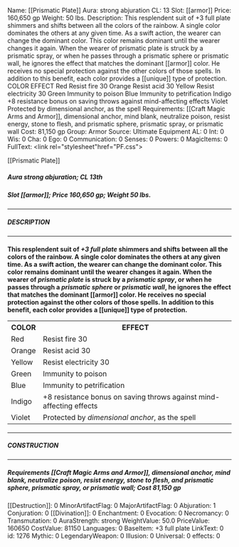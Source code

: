 Name: [[Prismatic Plate]]
Aura: strong abjuration
CL: 13
Slot: [[armor]]
Price: 160,650 gp
Weight: 50 lbs.
Description: This resplendent suit of +3 full plate shimmers and shifts between all the colors of the rainbow. A single color dominates the others at any given time. As a swift action, the wearer can change the dominant color. This color remains dominant until the wearer changes it again. When the wearer of prismatic plate is struck by a prismatic spray, or when he passes through a prismatic sphere or prismatic wall, he ignores the effect that matches the dominant [[armor]] color. He receives no special protection against the other colors of those spells. In addition to this benefit, each color provides a [[unique]] type of protection. COLOR EFFECT Red Resist fire 30 Orange Resist acid 30 Yellow Resist electricity 30 Green Immunity to poison Blue Immunity to petrification Indigo +8 resistance bonus on saving throws against mind-affecting effects Violet Protected by dimensional anchor, as the spell
Requirements: [[Craft Magic Arms and Armor]], dimensional anchor, mind blank, neutralize poison, resist energy, stone to flesh, and prismatic sphere, prismatic spray, or prismatic wall
Cost: 81,150 gp
Group: Armor
Source: Ultimate Equipment
AL: 0
Int: 0
Wis: 0
Cha: 0
Ego: 0
Communication: 0
Senses: 0
Powers: 0
MagicItems: 0
FullText: <link rel="stylesheet"href="PF.css"><div class="heading"><p class="alignleft">[[Prismatic Plate]]</p><div style="clear: both;"></div></div><div><h5><b>Aura </b>strong abjuration; <b>CL </b>13th</h5><h5><b>Slot </b>[[armor]]; <b>Price </b>160,650 gp; <b>Weight </b>50 lbs.</h5></div><hr/><div><h5><b>DESCRIPTION</b></h5></div><hr/><div><h4><p>This resplendent suit of <i>+3 full plate</i> shimmers and shifts between all the colors of the rainbow. A single color dominates the others at any given time. As a swift action, the wearer can change the dominant color. This color remains dominant until the wearer changes it again. When the wearer of <i>prismatic plate</i> is struck by a <i>prismatic spray</i>, or when he passes through a <i>prismatic sphere</i> or <i>prismatic wall</i>, he ignores the effect that matches the dominant [[armor]] color. He receives no special protection against the other colors of those spells. In addition to this benefit, each color provides a [[unique]] type of protection. <table><tr><th>COLOR</th><th>EFFECT</th></tr><tr><td>Red</td><td>Resist fire 30</td></tr><tr><td>Orange</td><td>Resist acid 30</td></tr><tr><td>Yellow</td><td>Resist electricity 30</td></tr><tr><td>Green</td><td>Immunity to poison</td></tr><tr><td>Blue</td><td>Immunity to petrification</td></tr><tr><td>Indigo</td><td>+8 resistance bonus on saving throws against mind-affecting effects</td></tr><tr><td>Violet</td><td>Protected by <i>dimensional anchor</i>, as the spell</td></tr></table> </h4></div><hr/><div><h5><b>CONSTRUCTION</b></h5></div><hr/><div><h5><b>Requirements </b>[[Craft Magic Arms and Armor]], <i>dimensional anchor</i>, <i>mind blank</i>, <i>neutralize poison</i>, <i>resist energy</i>, <i>stone to flesh</i>, <i>and prismatic sphere</i>, <i>prismatic spray</i>, <i>or prismatic wall</i>; <b>Cost </b>81,150 gp</h5></div>
[[Destruction]]: 0
MinorArtifactFlag: 0
MajorArtifactFlag: 0
Abjuration: 1
Conjuration: 0
[[Divination]]: 0
Enchantment: 0
Evocation: 0
Necromancy: 0
Transmutation: 0
AuraStrength: strong
WeightValue: 50.0
PriceValue: 160650
CostValue: 81150
Languages: 0
BaseItem: +3 full plate
LinkText: 0
id: 1276
Mythic: 0
LegendaryWeapon: 0
Illusion: 0
Universal: 0
effects: 0
